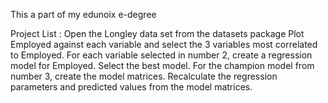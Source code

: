 This a part of my edunoix e-degree

Project List :
Open the Longley data set from the datasets package
Plot Employed against each variable and select the 3 variables most correlated to Employed.
For each variable selected in number 2, create a regression model for Employed. Select the best model.
For the champion model from number 3, create the model matrices.
Recalculate the regression parameters and predicted values from the model matrices.
